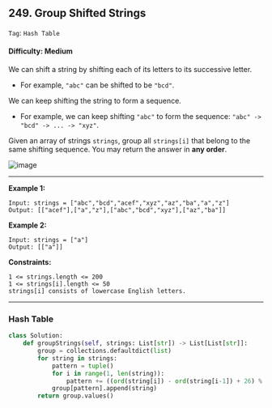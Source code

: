 ## 249. Group Shifted Strings

```Tag```: ```Hash Table```

#### Difficulty: Medium

We can shift a string by shifting each of its letters to its successive letter.

- For example, ```"abc"``` can be shifted to be ```"bcd"```.

We can keep shifting the string to form a sequence.

- For example, we can keep shifting ```"abc"``` to form the sequence: ```"abc" -> "bcd" -> ... -> "xyz"```.

Given an array of strings ```strings```, group all ```strings[i]``` that belong to the same shifting sequence. You may return the answer in __any order__.

![image](https://user-images.githubusercontent.com/35042430/213777108-d7ef9bc9-122a-461b-ad02-204c2cb1c11c.png)

---

__Example 1:__
```
Input: strings = ["abc","bcd","acef","xyz","az","ba","a","z"]
Output: [["acef"],["a","z"],["abc","bcd","xyz"],["az","ba"]]
```

__Example 2:__
```
Input: strings = ["a"]
Output: [["a"]]
```

__Constraints:__
```
1 <= strings.length <= 200
1 <= strings[i].length <= 50
strings[i] consists of lowercase English letters.
```

---

### Hash Table 

```Python
class Solution:
    def groupStrings(self, strings: List[str]) -> List[List[str]]:
        group = collections.defaultdict(list)
        for string in strings:
            pattern = tuple()
            for i in range(1, len(string)):
                pattern += ((ord(string[i]) - ord(string[i-1]) + 26) % 26,)
            group[pattern].append(string)
        return group.values()
```
